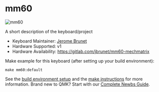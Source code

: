 # mm60

![mm60](https://imgur.com/V5QmWgR.jpg)

A short description of the keyboard/project

* Keyboard Maintainer: [Jerome Brunet](https://github.com/yourusername)
* Hardware Supported: v1
* Hardware Availability: https://gitlab.com/jbrunet/mm60-mechmatrix

Make example for this keyboard (after setting up your build environment):

    make mm60:default

See the [build environment setup](https://docs.qmk.fm/#/getting_started_build_tools) and the [make instructions](https://docs.qmk.fm/#/getting_started_make_guide) for more information. Brand new to QMK? Start with our [Complete Newbs Guide](https://docs.qmk.fm/#/newbs).
